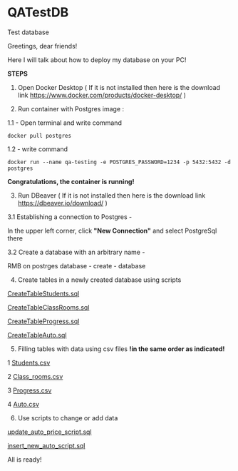 # QATestDB
Test database

Greetings, dear friends!

Here I will talk about how to deploy my database on your PC!

**STEPS**

1. Open Docker Desktop ( If it is not installed then here is the download link https://www.docker.com/products/docker-desktop/ )

2. Run container with Postgres image :

1.1 - Open terminal and write command 

`docker pull postgres`

1.2 - write command

`docker run --name qa-testing -e POSTGRES_PASSWORD=1234 -p 5432:5432 -d postgres`

**Congratulations, the container is running!**


3. Run DBeaver ( If it is not installed then here is the download link https://dbeaver.io/download/ )

3.1 Establishing a connection to Postgres - 

In the upper left corner, click **"New Connection"** and select PostgreSql there

3.2 Create a database with an arbitrary name - 

RMB on postrges database - create - database

4. Create tables in a newly created database using scripts 

[CreateTableStudents.sql](https://github.com/ICYWHISP/QATestDB/blob/Script1.sql)

[CreateTableClassRooms.sql](https://github.com/ICYWHISP/QATestDB/blob/bcf8f511767af3b6558d5a6faaedad98189c9d3f/Script2.sql)

[CreateTableProgress.sql](https://github.com/ICYWHISP/QATestDB/blob/bcf8f511767af3b6558d5a6faaedad98189c9d3f/Script3.sql)

[CreateTableAuto.sql](https://github.com/ICYWHISP/QATestDB/blob/bcf8f511767af3b6558d5a6faaedad98189c9d3f/script4.sql)



5. Filling tables with data using csv files **!in the same order as indicated!** 

1 [Students.csv](https://github.com/ICYWHISP/QATestDB/blob/bcf8f511767af3b6558d5a6faaedad98189c9d3f/Students.csv)

2 [Class_rooms.csv](https://github.com/ICYWHISP/QATestDB/blob/bcf8f511767af3b6558d5a6faaedad98189c9d3f/Class_rooms.csv)

3 [Progress.csv](https://github.com/ICYWHISP/QATestDB/blob/bcf8f511767af3b6558d5a6faaedad98189c9d3f/Progress.csv)

4 [Auto.csv](https://github.com/ICYWHISP/QATestDB/blob/bcf8f511767af3b6558d5a6faaedad98189c9d3f/Auto.csv)



6. Use scripts to change or add data

[update_auto_price_script.sql](https://github.com/ICYWHISP/QATestDB/blob/bcf8f511767af3b6558d5a6faaedad98189c9d3f/updatescript.sql)

[insert_new_auto_script.sql](https://github.com/ICYWHISP/QATestDB/blob/bcf8f511767af3b6558d5a6faaedad98189c9d3f/insertscript.sql)



All is ready!
